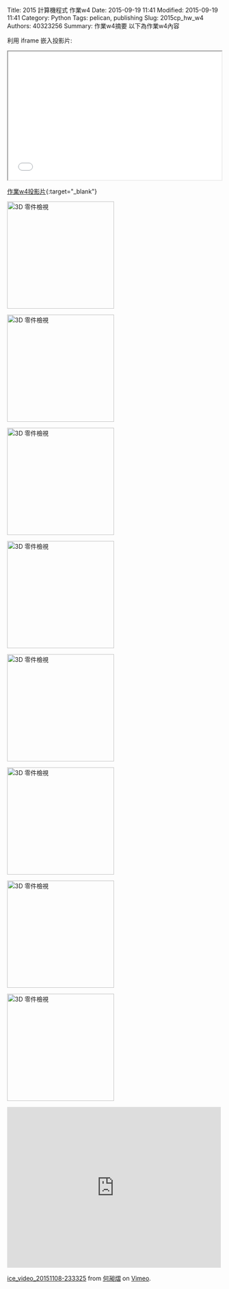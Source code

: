 Title: 2015 計算機程式 作業w4
Date: 2015-09-19 11:41
Modified: 2015-09-19 11:41
Category: Python
Tags: pelican, publishing
Slug: 2015cp_hw_w4
Authors: 40323256
Summary: 作業w4摘要
以下為作業w4內容

利用 iframe 嵌入投影片:

<iframe src="simplest2.html" width="500" height="300"></iframe>

[作業w4投影片](simplest2.html){:target="_blank"}

<img src="https://copy.com/LEuJgQoAjUkCVol1" width="250" alt="3D 零件檢視"></img>

<img src="https://copy.com/R0lIxPZptC9l2PNP" width="250" alt="3D 零件檢視"></img>

<img src="https://copy.com/SKp9Tpfa6rrjjGLq" width="250" alt="3D 零件檢視"></img>

<img src="https://copy.com/799k3R3ZwxnEoBpm" width="250" alt="3D 零件檢視"></img>

<img src="https://copy.com/mTEwKyAXkBsgmCBH" width="250" alt="3D 零件檢視"></img>

<img src="https://copy.com/qiOjULfk8erdTJ9U" width="250" alt="3D 零件檢視"></img>

<img src="https://copy.com/s6OG8N8tk1QJkLiH" width="250" alt="3D 零件檢視"></img>

<img src="https://copy.com/jerkJ3XKxs7eFXdk" width="250" alt="3D 零件檢視"></img>

<iframe src="https://player.vimeo.com/video/145047710" width="500" height="375" frameborder="0" webkitallowfullscreen mozallowfullscreen allowfullscreen></iframe> <p><a href="https://vimeo.com/145047710">ice_video_20151108-233325</a> from <a href="https://vimeo.com/user33034021">何昶熠</a> on <a href="https://vimeo.com">Vimeo</a>.</p>